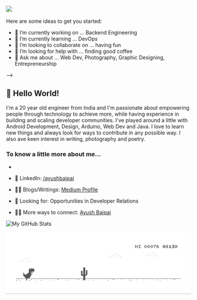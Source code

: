 <p align="auto">
<img src="https://media.giphy.com/media/vpURqIvpuDguQ/giphy.gif" width=50%>
</p>


Here are some ideas to get you started:

- 🔭 I’m currently working on ... Backend Engineering
- 🌱 I’m currently learning ... DevOps
- 👯 I’m looking to collaborate on ... having fun
- 🤔 I’m looking for help with ... finding good coffee
- 💬 Ask me about ... Web Dev, Photography, Graphic Designing, Entrepreneurship

-->

## 👋 Hello World!

I'm a 20 year old engineer from India and I'm passionate about empowering people through technology to achieve more, while having experience in building and scaling developer communities. I've played around a little with Android Development, Design, Arduino, Web Dev and  Java. I love to learn new things and always look for ways to contribute in any possible way. I also ave keen interest in writing, photography and poetry.

### To know a little more about me...
-
- 👥 LinkedIn: [/ayushbajpai](https://www.linkedin.com/in/ayush-bajpai-7a936a191/)
- 👨‍💻 Blogs/Writings: [Medium Profile](https://medium.com/@1749)

- 🥑 Looking for: Opportunities in Developer Relations

- 🕵️‍♂️ More ways to connect: [Ayush Bajpai](https://ayushbajpai.netlify.app/)


![My GitHub Stats](https://github-readme-stats.vercel.app/api?username=Ayushbajpai19&show_icons=true&hide_border=true&icon_color=7348B7&title_color=FF0000)

![alt text](https://github.com/Ayushbajpai19/Ayushbajpai19/blob/master/dino.gif?raw=true)


